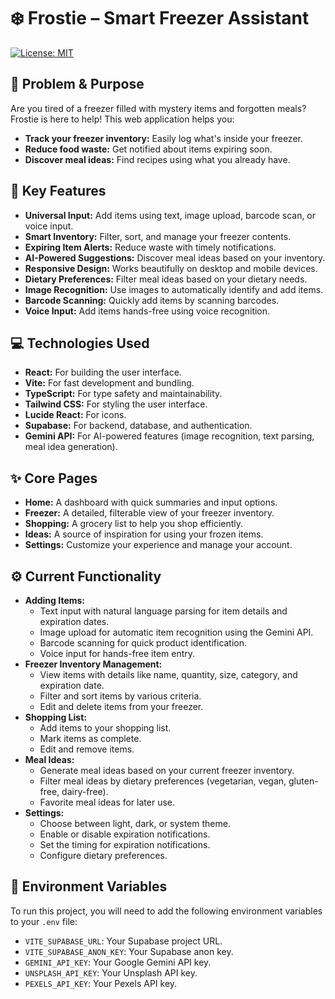 # ❄️ Frostie – Smart Freezer Assistant

[![License: MIT](https://img.shields.io/badge/License-MIT-yellow.svg)](https://opensource.org/licenses/MIT)

## 📌 Problem & Purpose

Are you tired of a freezer filled with mystery items and forgotten meals? Frostie is here to help! This web application helps you:

*   **Track your freezer inventory:** Easily log what's inside your freezer.
*   **Reduce food waste:** Get notified about items expiring soon.
*   **Discover meal ideas:** Find recipes using what you already have.

## 🚀 Key Features

*   **Universal Input:** Add items using text, image upload, barcode scan, or voice input.
*   **Smart Inventory:** Filter, sort, and manage your freezer contents.
*   **Expiring Item Alerts:** Reduce waste with timely notifications.
*   **AI-Powered Suggestions:** Discover meal ideas based on your inventory.
*   **Responsive Design:** Works beautifully on desktop and mobile devices.
*   **Dietary Preferences:** Filter meal ideas based on your dietary needs.
*   **Image Recognition:** Use images to automatically identify and add items.
*   **Barcode Scanning:** Quickly add items by scanning barcodes.
*   **Voice Input:** Add items hands-free using voice recognition.

## 💻 Technologies Used

*   **React:** For building the user interface.
*   **Vite:** For fast development and bundling.
*   **TypeScript:** For type safety and maintainability.
*   **Tailwind CSS:** For styling the user interface.
*   **Lucide React:** For icons.
*   **Supabase:** For backend, database, and authentication.
*   **Gemini API:** For AI-powered features (image recognition, text parsing, meal idea generation).

## ✨ Core Pages

*   **Home:** A dashboard with quick summaries and input options.
*   **Freezer:** A detailed, filterable view of your freezer inventory.
*   **Shopping:** A grocery list to help you shop efficiently.
*   **Ideas:** A source of inspiration for using your frozen items.
*   **Settings:** Customize your experience and manage your account.

## ⚙️ Current Functionality

*   **Adding Items:**
    *   Text input with natural language parsing for item details and expiration dates.
    *   Image upload for automatic item recognition using the Gemini API.
    *   Barcode scanning for quick product identification.
    *   Voice input for hands-free item entry.
*   **Freezer Inventory Management:**
    *   View items with details like name, quantity, size, category, and expiration date.
    *   Filter and sort items by various criteria.
    *   Edit and delete items from your freezer.
*   **Shopping List:**
    *   Add items to your shopping list.
    *   Mark items as complete.
    *   Edit and remove items.
*   **Meal Ideas:**
    *   Generate meal ideas based on your current freezer inventory.
    *   Filter meal ideas by dietary preferences (vegetarian, vegan, gluten-free, dairy-free).
    *   Favorite meal ideas for later use.
*   **Settings:**
    *   Choose between light, dark, or system theme.
    *   Enable or disable expiration notifications.
    *   Set the timing for expiration notifications.
    *   Configure dietary preferences.

## 🔐 Environment Variables

To run this project, you will need to add the following environment variables to your `.env` file:

*   `VITE_SUPABASE_URL`: Your Supabase project URL.
*   `VITE_SUPABASE_ANON_KEY`: Your Supabase anon key.
*   `GEMINI_API_KEY`: Your Google Gemini API key.
*   `UNSPLASH_API_KEY`: Your Unsplash API key.
*   `PEXELS_API_KEY`: Your Pexels API key.
